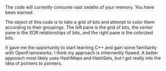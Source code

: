 The code will currently consume vast swaths of your memory. You have been warned.

The object of this code is to take a grid of bits and attempt to color them according to their groupings. The left pane is the grid of bits, the center pane is the XOR relationships of bits, and the right pane is the colorized bits.

[](Capture.PNG)

It gave me the opportunity to start learning C++ and gain some familiarity with OpenFrameworks. I think my approach is inhernently flawed. A better approach most likely uses HashMaps and HashSets, but I got really into the idea of pointers to pointers.
